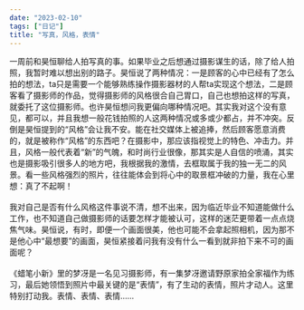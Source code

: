 ```yaml
---
date: "2023-02-10"
tags: ["日记"]
title: "写真，风格，表情"
---
```

一周前和昊恒聊给人拍写真的事。如果毕业之后想通过摄影谋生的话，除了给人拍照，我暂时难以想出别的路子。昊恒说了两种情况：一是顾客的心中已经有了怎么拍的想法，ta只是需要一个能够熟练操作摄影器材的人帮ta实现这个想法，二是顾客看了摄影师的作品，觉得摄影师的风格很合自己胃口，自己也想拍这样的写真，就委托了这位摄影师。也许昊恒想问我更偏向哪种情况吧。其实我对这个没有意见，都可以，并且我想一般花钱拍照的人这两种情况或多或少都占，并不冲突。反倒是昊恒提到的“风格”会让我不安。能在社交媒体上被追捧，然后顾客愿意消费的，就是被称作“风格”的东西吧？在摄影中，那应该指视觉上的特色、冲击力。并且，风格一般代表着“新”的气魄，和时尚行业很像，那其实是人自信的喷涌，其实也是摄影吸引很多人的地方吧，我根据我的激情，去框取属于我的独一无二的风景。看一些风格强烈的照片，往往能体会到将心中的取景框冲破的力量，我在心里想：真了不起啊！
<br><br>
我对自己是否有什么风格这件事说不清，想不出来，因为临近毕业不知道能做什么工作，也不知道自己做摄影师的话要怎样才能被认可，这样的迷茫更带着一点点烧焦气味。昊恒说，有时，即便一个画面很美，他也可能不会拿起照相机，因为那不是他心中“最想要”的画面，昊恒紧接着问我有没有什么一看到就非拍下来不可的画面呢？
<br><br>
《蜡笔小新》里的梦冴是一名见习摄影师，有一集梦冴邀请野原家拍全家福作为练习，最后她领悟到照片中最关键的是“表情”，有了生动的表情，照片才动人。这里特别打动我。表情、表情、表情……